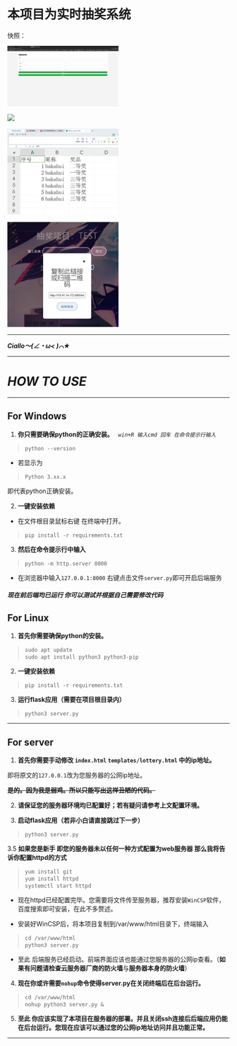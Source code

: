 # 本项目为实时抽奖系统

>
快照：
>

<img src="/Snapshot1.png" width="50%">

>

<img src="/Snapshot2.png" width="50%">

>
<img src="/Snapshot3.png" width="50%">

>
<img src="/Snapshot4.png" width="50%">

>

>

>


----
***Ciallo～(∠・ω< )⌒★***

----
# ***HOW TO USE***
----
## For Windows
1. **你只需要确保python的正确安装。**
*`` win+R 输入cmd 回车 在命令提示行输入``*

  
> ```
>python --version
> ```
+ 若显示为
> ```
> Python 3.xx.x
> ```
即代表python正确安装。

2. **一键安装依赖**
+ 在文件根目录鼠标右键 在终端中打开。
> ```
>pip install -r requirements.txt
> ```

3. **然后在命令提示行中输入**
> ```
>python -m http.server 8000
> ```
+ 在浏览器中输入`127.0.0.1:8000`
右键点击文件`server.py`即可开启后端服务

##### 现在前后端均已运行 你可以测试并根据自己需要修改代码

## For Linux
1. **首先你需要确保python的安装。**
> ```
>sudo apt update
>sudo apt install python3 python3-pip
> ```
2. **一键安装依赖**
> ```
>pip install -r requirements.txt
> ```
3. **运行flask应用（需要在项目根目录内）**
> ```
>python3 server.py
> ```

----
## For server
1. **首先你需要手动修改 `index.html` `templates/lottery.html` 中的ip地址。**

即将原文的`127.0.0.1`改为您服务器的公网ip地址。

**~~是的。因为我是弱鸡。所以只能写出这样丑陋的代码。~~**

2. **请保证您的服务器环境均已配置好；若有疑问请参考上文配置环境。**
>

3. **启动flask应用（若非小白请直接跳过下一步）**
> ```
>python3 server.py
> ```
3.5 **如果您是新手 即您的服务器未以任何一种方式配置为web服务器 那么我将告诉你配置httpd的方式**
> ```
>yum install git
>yum install httpd
>systemctl start httpd
> ```


+ 现在httpd已经配置完毕。您需要将文件传至服务器，推荐安装`WinCSP`软件，百度搜索即可安装，在此不多赘述。
>

+ 安装好WinCSP后，将本项目复制到/var/www/html目录下，终端输入
> ```
>cd /var/www/html
>python3 server.py
> ```
+ 至此 后端服务已经启动。前端界面应该也能通过您服务器的公网ip查看。（**如果有问题请检查云服务器厂商的防火墙**与**服务器本身的防火墙**）
>
4. **现在你或许需要`nohup`命令使得server.py在关闭终端后在后台运行。**
> ```
>cd /var/www/html
>nohup python3 server.py &
> ```

5. **至此 你应该实现了本项目在服务器的部署。并且关闭ssh连接后后端应用仍能在后台运行。您现在应该可以通过您的公网ip地址访问并且功能正常。**

----
